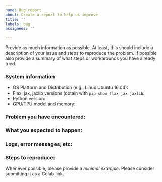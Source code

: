 ```yaml
---
name: Bug report
about: Create a report to help us improve
title: ''
labels: bug
assignees: ''

---
```


Provide as much information as possible. At least, this should include a description of your issue and steps to reproduce the problem. If possible also provide a summary of what steps or workarounds you have already tried.

### System information
- OS Platform and Distribution (e.g., Linux Ubuntu 16.04):
- Flax, jax, jaxlib versions (obtain with `pip show flax jax jaxlib`:
- Python version:
- GPU/TPU model and memory:


### Problem you have encountered:


### What you expected to happen:


### Logs, error messages, etc:



### Steps to reproduce:
Whenever possible, please provide a *minimal example*. Please consider submitting it as a Colab link.
